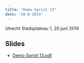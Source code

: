 ```yaml
---
title: "Demo Sprint 13"
date: '20-6-2019'
---
```


Utrecht Stadsplateau 1, 20 juni 2019

## Slides

* [Demo Sprint 13.pdf](../bestanden/zgw2-demo-sprint-13.pdf)
